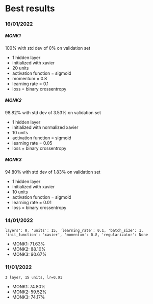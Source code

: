 # Best results

### 16/01/2022
##### MONK1
100% with std dev of 0% on validation set
  - 1 hidden layer
  - initialized with xavier
  - 20 units
  - activation function = sigmoid
  - momentum = 0.8
  - learning rate = 0.1
  - loss = binary crossentropy
##### MONK2
98.82% with std dev of 3.53% on validation set
  - 1 hidden layer
  - initialized with normalized xavier
  - 10 units
  - activation function = sigmoid
  - learning rate = 0.05
  - loss = binary crossentropy
##### MONK3
94.80% with std dev of 1.83% on validation set
  - 1 hidden layer
  - initialized with xavier
  - 10 units
  - activation function = sigmoid
  - learning rate = 0.01
  - loss = binary crossentropy

### 14/01/2022
`layers': 0, 'units': 15, 'learning_rate': 0.1, 'batch_size': 1, 'init_function': 'xavier', 'momentum': 0.8, 'regularizator': None`
- MONK1: 71.63%
- MONK2: 88.10%
- MONK3: 90.67%

### 11/01/2022
`3 layer, 15 units, lr=0.01`
- MONK1: 74.80%
- MONK2: 59.52%
- MONK3: 74.17%
